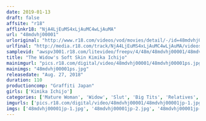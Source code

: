 ```yaml
---
date: 2019-01-13
draft: false
affsite: "r18"
afflinkr18: "NjA4LjEuMS4xLjAuMC4wLjAuMA"
url: "48mdvhj00001"
urloriginal: "http://www.r18.com/videos/vod/movies/detail/-/id=48mdvhj00001"
urlfinal: "http://media.r18.com/track/NjA4LjEuMS4xLjAuMC4wLjAuMA/videos/vod/movies/detail/-/id=48mdvhj00001"
samplevid: "awspv3001.r18.com/litevideo/freepv/4/48m/48mdvhj00001/48mdvhj00001_dmb_w.mp4"
title: "The Widow's Soft Skin Kimika Ichijo"
mainimgurl: "pics.r18.com/digital/video/48mdvhj00001/48mdvhj00001ps.jpg"
mainimgs: "48mdvhj00001ps.jpg"
releasedate: "Aug. 27, 2018"
duration: 110
productioncomp: "Graffiti Japan"
girls: ['Kimika Ichijo']
categories: ['Mature Woman', 'Widow', 'Slut', 'Big Tits', 'Relatives', 'Featured Actress', 'Drama', 'Hi-Def']
imgurls: ['pics.r18.com/digital/video/48mdvhj00001/48mdvhj00001jp-1.jpg', 'pics.r18.com/digital/video/48mdvhj00001/48mdvhj00001jp-2.jpg', 'pics.r18.com/digital/video/48mdvhj00001/48mdvhj00001jp-3.jpg', 'pics.r18.com/digital/video/48mdvhj00001/48mdvhj00001jp-4.jpg', 'pics.r18.com/digital/video/48mdvhj00001/48mdvhj00001jp-5.jpg', 'pics.r18.com/digital/video/48mdvhj00001/48mdvhj00001jp-6.jpg', 'pics.r18.com/digital/video/48mdvhj00001/48mdvhj00001jp-7.jpg', 'pics.r18.com/digital/video/48mdvhj00001/48mdvhj00001jp-8.jpg', 'pics.r18.com/digital/video/48mdvhj00001/48mdvhj00001jp-9.jpg', 'pics.r18.com/digital/video/48mdvhj00001/48mdvhj00001jp-10.jpg', 'pics.r18.com/digital/video/48mdvhj00001/48mdvhj00001jp-11.jpg', 'pics.r18.com/digital/video/48mdvhj00001/48mdvhj00001jp-12.jpg', 'pics.r18.com/digital/video/48mdvhj00001/48mdvhj00001jp-13.jpg', 'pics.r18.com/digital/video/48mdvhj00001/48mdvhj00001jp-14.jpg', 'pics.r18.com/digital/video/48mdvhj00001/48mdvhj00001jp-15.jpg', 'pics.r18.com/digital/video/48mdvhj00001/48mdvhj00001jp-16.jpg', 'pics.r18.com/digital/video/48mdvhj00001/48mdvhj00001jp-17.jpg', 'pics.r18.com/digital/video/48mdvhj00001/48mdvhj00001jp-18.jpg', 'pics.r18.com/digital/video/48mdvhj00001/48mdvhj00001jp-19.jpg', 'pics.r18.com/digital/video/48mdvhj00001/48mdvhj00001jp-20.jpg']
imgs: ['48mdvhj00001jp-1.jpg', '48mdvhj00001jp-2.jpg', '48mdvhj00001jp-3.jpg', '48mdvhj00001jp-4.jpg', '48mdvhj00001jp-5.jpg', '48mdvhj00001jp-6.jpg', '48mdvhj00001jp-7.jpg', '48mdvhj00001jp-8.jpg', '48mdvhj00001jp-9.jpg', '48mdvhj00001jp-10.jpg', '48mdvhj00001jp-11.jpg', '48mdvhj00001jp-12.jpg', '48mdvhj00001jp-13.jpg', '48mdvhj00001jp-14.jpg', '48mdvhj00001jp-15.jpg', '48mdvhj00001jp-16.jpg', '48mdvhj00001jp-17.jpg', '48mdvhj00001jp-18.jpg', '48mdvhj00001jp-19.jpg', '48mdvhj00001jp-20.jpg']
---
```

